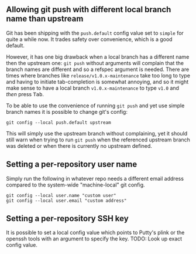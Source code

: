 ## Allowing git push with different local branch name than upstream
Git has been shipping with the `push.default` config value set to `simple` for quite a while now. It trades safety over convenience, which is a good
default.

However, it has one big drawback when a local branch has a different name then the upstream one: `git push` without arguments will complain that the
branch names are different and so a refspec argument is needed. There are times where branches like `release/v1.0.x-maintenance` take too long to type
and having to initiate tab-completion is somewhat annoying, and so it might make sense to have a local branch `v1.0.x-maintenance` to type `v1.0` and
_then_ press <kbd>Tab</kbd>.

To be able to use the convenience of running `git push` and yet use simple branch names it is possible to change git's config:
```
git config --local push.default upstream
```
This will simply use the upstream branch without complaining, yet it should still warn when trying to run `git push` when the referenced upstream
branch was deleted or when there is currently no upstream defined.

## Setting a per-repository user name
Simply run the following in whatever repo needs a different email address compared to the system-wide "machine-local" git config.
```
git config --local user.name "custom user"
git config --local user.email "custom address"
```
## Setting a per-repository SSH key
It is possible to set a local config value which points to Putty's plink or the openssh tools with an argument to specify the key.
TODO: Look up exact config value.

